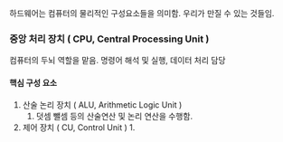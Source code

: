 하드웨어는 컴퓨터의 물리적인 구성요소들을 의미함.
우리가 만질 수 있는 것들임.

### 중앙 처리 장치 ( CPU, Central Processing Unit )
컴퓨터의 두뇌 역할을 맡음.  명령어 해석 및 실행, 데이터 처리 담당
#### 핵심 구성 요소
1. 산술 논리 장치  ( ALU, Arithmetic Logic Unit )
	1. 덧셈 뺄셈 등의 산술연산 및 논리 연산을 수행함.
2. 제어 장치 ( CU, Control Unit )
	1. 